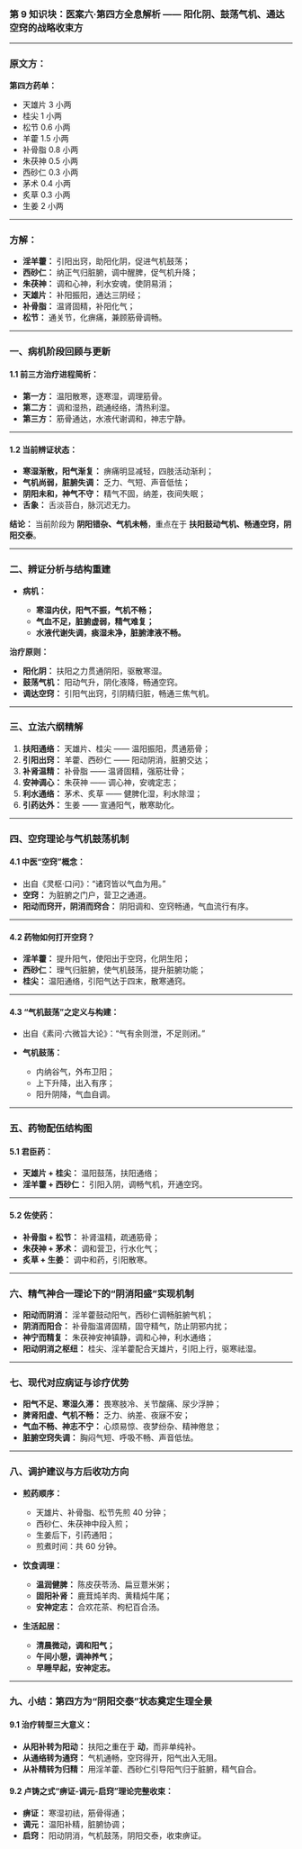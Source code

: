 ### 第 9 知识块：医案六·第四方全息解析 —— 阳化阴、鼓荡气机、通达空窍的战略收束方

---

### **原文方：**

**第四方药单：**

- 天雄片 3 小两
- 桂尖 1 小两
- 松节 0.6 小两
- 羊藿 1.5 小两
- 补骨脂 0.8 小两
- 朱茯神 0.5 小两
- 西砂仁 0.3 小两
- 茅术 0.4 小两
- 炙草 0.3 小两
- 生姜 2 小两

---

### **方解：**

- **淫羊藿：** 引阳出窍，助阳化阴，促进气机鼓荡；
- **西砂仁：** 纳正气归脏腑，调中醒脾，促气机升降；
- **朱茯神：** 调和心神，利水安魂，使阴易消；
- **天雄片：** 补阳振阳，通达三阴经；
- **补骨脂：** 温肾固精，补阳化气；
- **松节：** 通关节，化痹痛，兼顾筋骨调畅。

---

### **一、病机阶段回顾与更新**

#### **1.1 前三方治疗进程简析：**

- **第一方：** 温阳散寒，逐寒湿，调理筋骨。
- **第二方：** 调和湿热，疏通经络，清热利湿。
- **第三方：** 筋骨通达，水液代谢调和，神志宁静。

---

#### **1.2 当前辨证状态：**

- **寒湿渐散，阳气渐复：** 痹痛明显减轻，四肢活动渐利；
- **气机尚弱，脏腑失调：** 乏力、气短、声音低怯；
- **阴阳未和，神气不守：** 精气不固，纳差，夜间失眠；
- **舌象：** 舌淡苔白，脉沉迟无力。

**结论：**
当前阶段为 **阴阳错杂、气机未畅**，重点在于 **扶阳鼓动气机、畅通空窍，阴阳交泰**。

---

### **二、辨证分析与结构重建**

- **病机：**

  - **寒湿内伏，阳气不振，气机不畅；**
  - **气血不足，脏腑虚弱，精气难复；**
  - **水液代谢失调，痰湿未净，脏腑津液不畅。**

**治疗原则：**

- **阳化阴：** 扶阳之力贯通阴阳，驱散寒湿。
- **鼓荡气机：** 阳动气升，阴化液降，畅通空窍。
- **调达空窍：** 引阳气出窍，引阴精归脏，畅通三焦气机。

---

### **三、立法六纲精解**

1. **扶阳通络：** 天雄片、桂尖 —— 温阳振阳，贯通筋骨；
2. **引阳出窍：** 羊藿、西砂仁 —— 阳动阴消，脏腑交达；
3. **补肾温精：** 补骨脂 —— 温肾固精，强筋壮骨；
4. **安神调心：** 朱茯神 —— 调心神，安魂定志；
5. **利水通络：** 茅术、炙草 —— 健脾化湿，利水除湿；
6. **引药达外：** 生姜 —— 宣通阳气，散寒助化。

---

### **四、空窍理论与气机鼓荡机制**

#### **4.1 中医“空窍”概念：**

- 出自《灵枢·口问》：“诸窍皆以气血为用。”
- **空窍：** 为脏腑之门户，营卫之通道。
- **阳动而窍开，阴消而窍合：** 阴阳调和、空窍畅通，气血流行有序。

---

#### **4.2 药物如何打开空窍？**

- **淫羊藿：** 提升阳气，使阳出于空窍，化阴生阳；
- **西砂仁：** 理气归脏腑，使气机鼓荡，提升脏腑功能；
- **桂尖：** 温阳通络，引阳气达于四末，散寒通窍。

---

#### **4.3 “气机鼓荡”之定义与构建：**

- 出自《素问·六微旨大论》：“气有余则泄，不足则闭。”
- **气机鼓荡：**

  - 内纳谷气，外布卫阳；
  - 上下升降，出入有序；
  - 阳升阴降，气血自调。

---

### **五、药物配伍结构图**

#### **5.1 君臣药：**

- **天雄片 + 桂尖：** 温阳鼓荡，扶阳通络；
- **淫羊藿 + 西砂仁：** 引阳入阴，调畅气机，开通空窍。

---

#### **5.2 佐使药：**

- **补骨脂 + 松节：** 补肾温精，疏通筋骨；
- **朱茯神 + 茅术：** 调和营卫，行水化气；
- **炙草 + 生姜：** 调中和药，引阳散寒。

---

### **六、精气神合一理论下的“阴消阳盛”实现机制**

- **阳动而阴消：** 淫羊藿鼓动阳气，西砂仁调畅脏腑气机；
- **阴消而阳合：** 补骨脂温肾固精，固守精气，防止阴邪内扰；
- **神宁而精复：** 朱茯神安神镇静，调和心神，利水通络；
- **阳动阴消之枢纽：** 桂尖、淫羊藿配合天雄片，引阳上行，驱寒祛湿。

---

### **七、现代对应病证与诊疗优势**

- **阳气不足、寒湿久滞：** 畏寒肢冷、关节酸痛、尿少浮肿；
- **脾肾阳虚、气机不畅：** 乏力、纳差、夜寐不安；
- **气血不畅、神志不宁：** 心烦易惊、夜梦纷杂、精神倦怠；
- **脏腑空窍失调：** 胸闷气短、呼吸不畅、声音低怯。

---

### **八、调护建议与方后收功方向**

- **煎药顺序：**

  - 天雄片、补骨脂、松节先煎 40 分钟；
  - 西砂仁、朱茯神中段入煎；
  - 生姜后下，引药通阳；
  - 煎煮时间：共 60 分钟。

- **饮食调理：**

  - **温润健脾：** 陈皮茯苓汤、扁豆薏米粥；
  - **固阳补肾：** 鹿茸炖羊肉、黄精炖牛尾；
  - **安神定志：** 合欢花茶、枸杞百合汤。

- **生活起居：**

  - **清晨微动，调和阳气；**
  - **午间小憩，调神养气；**
  - **早睡早起，安神定志。**

---

### **九、小结：第四方为“阴阳交泰”状态奠定生理全景**

#### **9.1 治疗转型三大意义：**

- **从阳补转为阳动：** 扶阳之重在于 **动**，而非单纯补。
- **从通络转为通窍：** 气机通畅，空窍得开，阳气出入无阻。
- **从补精转为归精：** 用淫羊藿、西砂仁引导阳气归于脏腑，精气自合。

#### **9.2 卢铸之式“痹证-调元-启窍”理论完整收束：**

- **痹证：** 寒湿初祛，筋骨得通；
- **调元：** 温阳补精，脏腑协调；
- **启窍：** 阳动阴消，气机鼓荡，阴阳交泰，收束痹证。
